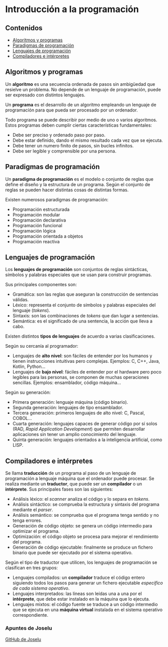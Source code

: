 # Introducción a la programación

## Contenidos

- [Algoritmos y programas](#algoritmos-y-programas)
- [Paradigmas de programación](#paradigmas-de-programación)
- [Lenguajes de programación](#lenguajes-de-programación)
- [Compiladores e intérpretes](#compiladores-e-intérpretes)

## Algoritmos y programas

Un **algoritmo** es una secuencia ordenada de pasos sin ambigüedad que resielve un problema. No depende de un lenguaje de programación, puede ser expresado con distintos lenguajes.

Un **programa** es el desarrollo de un algoritmo empleando un lenguaje de programacíón para que pueda ser procesado por un ordenador.

Todo programa se puede describir por medio de uno o varios algoritmos. Estos programas deben cumplir ciertas características fundamentales:

- Debe ser preciso y ordenado paso por paso.
- Debe estar definido, dando el mismo resultado cada vez que se ejecuta.
- Debe tener un numero finito de pasos, sin bucles infinitos.
- Debe ser legible y comprensible por una persona.

## Paradigmas de programación

Un **paradigma de programación** es el modelo o conjunto de reglas que define el diseño y la estructura de un programa. Según el conjunto de reglas se pueden hacer distintas cosas de distintas formas.

Existen numerosos paradigmas de programación:

- Programación estructurada
- Programación modular
- Programación declarativa
- Programación funcional
- Programación lógica
- Programación orientada a objetos
- Programación reactiva

## Lenguajes de programación

Los **lenguajes de programación** son conjuntos de reglas sintácticas, símbolos y palabras especiales que se usan para construir programas.

Sus principales componentes son:

- Gramática: son las reglas que aseguran la construcción de sentencias válidas.
- Léxico: representa el conjunto de símbolos y palabras especiales del lenguaje (_tokens_).
- Sintaxis: son las combinaciones de _tokens_ que dan lugar a sentencias.
- Semántica: es el significado de una sentencia, la acción que lleva a cabo.

Existen distintos **tipos de lenguajes** de acuerdo a varias clasificaciones.

Según su cercanía al programador:

- Lenguajes de **alto nivel**: son fáciles de entender por los humanos y tienen instrucciones intuitivas pero complejas. Ejemplos: C, C++, Java, Kotlin, Python...
- Lenguajes de **bajo nivel**: fáciles de entender por el hardware pero poco legibles para las personas, se componen de muchas operaciones sencillas. Ejemplos: ensamblador, código máquina...

Según su generación:

- Primera generación: lenguaje máquina (código binario).
- Segunda generación: lenguajes de tipo ensamblador.
- Tercera generación: primeros lenguajes de alto nivel: C, Pascal, COBOL...
- Cuarta generación: lenguajes capaces de generar código por sí solos (RAD, _Rapid Application Development_) que permiten desarrollar aplicaciones sin tener un amplio conocimiento del lenguaje.
- Quinta generación: lenguajes orientados a la inteligencia artificial, como LISP.

## Compiladores e intérpretes

Se llama **traducción** de un programa al paso de un lenguaje de programación a lenguaje máquina que el ordenador puede procesar. Se realiza mediante un **traductor**, que puede ser un **compilador** o un **intérprete**. Sus principales fases son las siguientes:

- Análisis léxico: el _scanner_ analiza el código y lo separa en _tokens_.
- Análisis sintáctico: se comprueba la estructura y sintaxis del programa mediante el _parser_.
- Análisis semántico: se comprueba que el programa tenga sentido y no tenga errores.
- Generación de código objeto: se genera un código intermedio para optimizar el programa.
- Optimización: el código objeto se procesa para mejorar el rendimiento del programa.
- Generación de código ejecutable: finalmente se produce un fichero binario que puede ser ejecutado por el sistema operativo.

Según el tipo de traductor que utilicen, los lenguajes de programación se clasifican en tres grupos:

- Lenguajes compilados: un **compilador** traduce el código entero siguiendo todos los pasos para generar un fichero ejecutable _específico de cada sistema operativo_.
- Lenguajes interpretados: las líneas son leídas una a una por el **intérprete**, que debe estar instalado en la máquina que lo ejecuta.
- Lenguajes mixtos: el código fuente se traduce a un código intermedio que se ejecuta en una **máquina virtual** instalada en el sistema operativo correspondiente.

### Apuntes de Joselu
[GitHub de Joselu](https://github.com/joseluisgs/Programacion-01-2022-2023#contenidos)